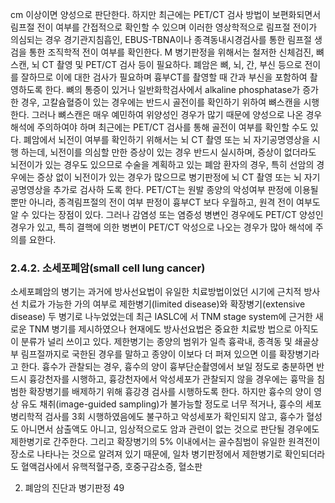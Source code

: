 cm 이상이면 양성으로 판단한다. 하지만 최근에는 PET/CT 검사 방법이 보편화되면서 림프절 전이 여부를 간접적으로 확인할 수 있으며 이러한 영상학적으로 림프절 전이가 의심되는 경우 경기관지침흡인, EBUS-TBNA이나 종격동내시경검사를 통한 림프절 생검을 통한 조직학적 전이 여부를 확인한다.
M 병기판정을 위해서는 철저한 신체검진, 뼈스캔, 뇌 CT 촬영 및 PET/CT 검사 등이 필요하다. 폐암은 뼈, 뇌, 간, 부신 등으로 전이를 잘하므로 이에 대한 검사가 필요하며 흉부CT를 촬영할 때 간과 부신을 포함하여 촬영하도록 한다. 뼈의 통증이 있거나 일반화학검사에서 alkaline phosphatase가 증가한 경우, 고칼슘혈증이 있는 경우에는 반드시 골전이를 확인하기 위하여 뼈스캔을 시행한다. 그러나 뼈스캔은 매우 예민하여 위양성인 경우가 많기 때문에 양성으로 나온 경우 해석에 주의하여야 하며 최근에는 PET/CT 검사를 통해 골전이 여부를 확인할 수도 있다. 폐암에서 뇌전이 여부를 확인하기 위해서는 뇌 CT 촬영 또는 뇌 자기공명영상을 시행 하는데, 뇌전이를 의심할 만한 증상이 있는 경우 반드시 실시하며, 증상이 없더라도 뇌전이가 있는 경우도 있으므로 수술을 계획하고 있는 폐암 환자의 경우, 특히 선암의 경우에는 증상 없이 뇌전이가 있는 경우가 많으므로 병기판정에 뇌 CT 촬영 또는 뇌 자기공명영상을 추가로 검사하 도록 한다.
PET/CT는 원발 종양의 악성여부 판정에 이용될 뿐만 아니라, 종격림프절의 전이 여부 판정이 흉부CT 보다 우월하고, 원격 전이 여부도 알 수 있다는 장점이 있다. 그러나 감염성 또는 염증성 병변인 경우에도 PET/CT 양성인 경우가 있고, 특히 결핵에 의한 병변이 PET/CT 악성으로 나오는 경우가 많아 해석에 주의를 요한다.

### 2.4.2. 소세포폐암(small cell lung cancer)
소세포폐암의 병기는 과거에 방사선요법이 유일한 치료방법이었던 시기에 근치적 방사선 치료가 가능한 가의 여부로 제한병기(limited disease)와 확장병기(extensive disease) 두 병기로 나누었었는데 최근 IASLC에 서 TNM stage system에 근거한 새로운 TNM 병기를 제시하였으나 현재에도 방사선요법은 중요한 치료방 법으로 아직도 이 분류가 널리 쓰이고 있다.
제한병기는 종양의 범위가 일측 흉곽내, 종격동 및 쇄골상부 림프절까지로 국한된 경우를 말하고 종양이 이보다 더 퍼져 있으면 이를 확장병기라고 한다. 흉수가 관찰되는 경우, 흉수의 양이 흉부단순촬영에서 보일 정도로 충분하면 반드시 흉강천자를 시행하고, 흉강천자에서 악성세포가 관찰되지 않을 경우에는 흉막을 침범한 확장병기를 배제하기 위해 흉강경 검사를 시행하도록 한다. 하지만 흉수의 양이 영상 유도 채취(image-guided sampling)가 불가능할 정도로 너무 적거나, 흉수의 세포병리학적 검사를 3회 시행하였음에도 불구하고 악성세포가 확인되지 않고, 흉수가 혈성도 아니면서 삼출액도 아니고, 임상적으로도 암과 관련이 없는 것으로 판단될 경우에도 제한병기로 간주한다.
그리고 확장병기의 5% 이내에서는 골수침범이 유일한 원격전이 장소로 나타나는 것으로 알려져 있기 때문에, 일차 병기판정에서 제한병기로 확인되더라도 혈액검사에서 유핵적혈구증, 호중구감소증, 혈소판

2. 폐암의 진단과 병기판정
<PAGE>49